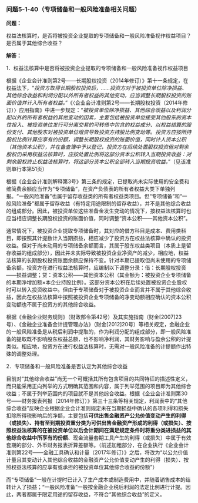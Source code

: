 ### 问题5-1-40（专项储备和一般风险准备相关问题）

**问题：**

权益法核算时，是否将被投资企业提取的专项储备和一般风险准备视作权益项目？是否属于其他综合收益？

**解答：**

1．权益法核算中是否将被投资企业提取的专项储备和一般风险准备视作权益项目

根据《企业会计准则第2号——长期股权投资（2014年修订）》第十一条规定，在权益法下，“*投资方取得长期股权投资后，……投资方对于被投资单位除净损益、其他综合收益和利润分配以外所有者权益的其他变动，应当调整长期股权投资的账面价值并计入所有者权益。*”《〈企业会计准则第2号——长期股权投资（2014年修订）〉应用指南》中进一步规定：“*被投资单位除净损益、其他综合收益以及利润分配以外的所有者权益的其他变动的因素，主要包括被投资单位接受其他股东的资本性投入、被投资单位发行可分离交易的可转债中包含的权益成分、以权益结算的股份支付、其他股东对被投资单位增资导致投资方持股比例变动等。投资方应按所持股权比例计算应享有的份额，调整长期股权投资的账面价值，同时计人资本公积（其他资本公积），并在备查簿中予以登记，投资方在后续处置股权投资但对剩余股权仍采用权益法核算时，应按处置比例将这部分资本公积转入当期投资收益：对剩余股权终止权益法核算时，将这部分资本公积全部转入当期投资收益。*”（见该准则单行本第51页）

根据《企业会计准则解释第3号》第三条的规定，已提取尚未实际使用的安全费和维简费余额应当作为“专项储备”，在资产负债表的所有者权益大类下单独列报。“一般风险准备”也属于留存收益类的所有者权益类项目。但“专项储备”和“一般风险准备”都属于留存收益（有特定用途限制的留存收益），并不是其他综合收益的组成部分。因此，被投资单位这些准备金发生变动的情况下，按权益法核算时也应当相应调整长期股权投资的账面价值，同时调整“资本公积——其他资本公积”。

通常情况下，被投资企业提取专项储备时，其对应的借方科目是成本、费用类科目，即按照其计提数计入当期损益，相应减少了投资方在权益法核算中确认的投资收益。但对于尚未动用的专项储备余额而言，其属于股东权益类项目（本质上是留存收益的组成部分），因此并未实际导致被投资企业净资产的减少，相应地，权益法核算的长期股权投资账面余额应保持不变。针对本期已提取但尚未使用的专项储备余额，投资方在进行权益法核算时，应编制以下调整分录：借：长期股权投资——损益调整；贷：资本公积——其他资本公积（其金额为：被投资企业专项储备的本期净增加额×本企业持股比例）。这部分资本公积在后续处置被投资企业股权时可以转入投资收益中。但由于专项储备对于被投资企业而言并不属于其他综合收益，因此在权益法核算中按照被投资企业专项储备的净变动额相应确认的资本公积变动额也不属于投资方的其他综合收益。

根据《金融企业财务规则》（财政部令第42号）及其实施指南（财金[2007]23号）、《金融企业准备金计提管理办法》（财金[2012]20号）等相关规定，金融企业的一般风险准备是从税后利润中提取的，作为利润分配的组成部分，即一般风险准备的提取既不影响股东权益总额，也不影响净利润，其财务影响与盈余公积的计提类似。相应地，投资方在进行权益法核算时，无需对一般风险准备的计提额作出特殊的调整处理。

2．专项储备和一般风险准备是否认定为其他综合收益

目前对“其他综合收益”尚无一个可概括其所有包含项目的共同特征的描述性定义，而只能采用正向列举的方式明确其范围和内容，属于列举范围的项目即为其他综合收益；不属于列举范围内的项目就不是其他综合收益。根据《企业会计准则第30号——财务报表列报（2014年修订）》第三十三条等相关规定，利润表中的“其他综合收益”反映企业根据企业会计准则规定未在当期损益中确认的各项利得和损失扣除所得税影响后的净额，主要包括**可供出售金融资产公允价值变动产生的利得（或损失）、持有至到期投资重分类为可供出售金融资产形成的利得（或损失）、按照权益法核算的在被投资单位以后会计期间在满足规定条件时将重分类进损益的其他综合收益中所享有的份额**、现金流量套期工具产生的利得（或损失）中属于有效套期的部分、外币财务报表折算差额等。（前述加粗部分，在企业执行《企业会计准则第22号——金融工具确认和计量（2017年修订）》之后，将改为“以公允价值计量且其变动计入其他综合收益的金融资产公允价值变动产生的利得（损失）、按照权益法核算的应享有或承担的被投资单位其他综合收益的份额”）

而“专项储备”一般在计提时已计入了生产成本或制造费用中，并随着销售成本的结转计入了损益；“一般风险准备”一般按金融企业税后利润的法定比例进行计提。因此，两者都属于限定用途的留存收益，不符合“其他综合收益”的定义。